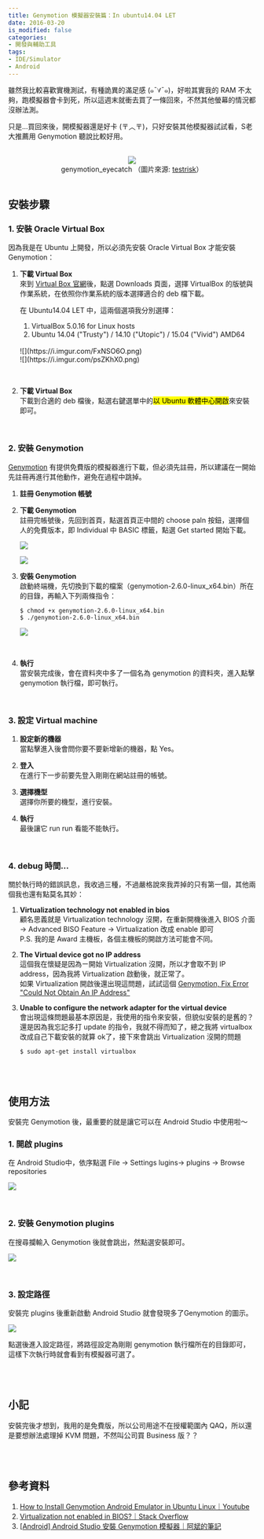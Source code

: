 ```yaml
---
title: Genymotion 模擬器安裝篇：In ubuntu14.04 LET
date: 2016-03-20
is_modified: false
categories:
- 開發與輔助工具
tags:
- IDE/Simulator
- Android
--- 
```


雖然我比較喜歡實機測試，有種詭異的滿足感 (๑ˉ∀ˉ๑)，好啦其實我的 RAM 不太夠，跑模擬器會卡到死，所以這週末就衝去買了一條回來，不然其他螢幕的情況都沒辦法測。
  
只是...買回來後，開模擬器還是好卡 (〒︿〒)，只好安裝其他模擬器試試看，S老大推薦用 Genymotion 聽說比較好用。

<!--more-->
<br> 

<center class="imgtext"> <img src="https://i.imgur.com/TTwPWQc.png"  /></center>
<center class="imgtext">   genymotion_eyecatch （圖片來源: <a href="https://www.google.com/url?sa=i&url=http%3A%2F%2Fwww.testrisk.com%2F2016%2F03%2Fmobile-application-testing-change-host.html&psig=AOvVaw2T8Xe4HV0w8PKGv0dXUWqA&ust=1597463854717000&source=images&cd=vfe&ved=0CAIQjRxqFwoTCNDayN7mmesCFQAAAAAdAAAAABAD" class="imgtext">testrisk</a>）</center>

<br>

## 安裝步驟

### 1. 安裝 Oracle Virtual Box
因為我是在 Ubuntu 上開發，所以必須先安裝 Oracle Virtual Box 才能安裝 Genymotion：

1. **下載 Virtual Box**   
來到 [Virtual Box 官網]( https://www.virtualbox.org/)後，點選 Downloads 頁面，選擇 VirtualBox 的版號與作業系統，在依照你作業系統的版本選擇適合的 deb 檔下載。

    在 Ubuntu14.04 LET 中，這兩個選項我分別選擇：
    1. VirtualBox 5.0.16 for Linux hosts 
    2. Ubuntu 14.04 ("Trusty") / 14.10 ("Utopic") / 15.04 ("Vivid") AMD64
    <br>    
    ![](https://i.imgur.com/FxNSO6O.png)
    <br> 
    ![](https://i.imgur.com/psZKhX0.png)
<br> 

2.  **下載 Virtual Box**   
下載到合適的 deb 檔後，點選右鍵選單中的<mark>以 Ubuntu 軟體中心開啟</mark>來安裝即可。

  
<br>

### 2.  安裝 Genymotion
[Genymotion](https://www.genymotion.com/) 有提供免費版的模擬器進行下載，但必須先註冊，所以建議在一開始先註冊再進行其他動作，避免在過程中跳掉。

1. **註冊 Genymotion 帳號**   

2. **下載 Genymotion**   
註冊完帳號後，先回到首頁，點選首頁正中間的 choose paln 按鈕，選擇個人的免費版本，即 Individual 中 BASIC 標籤，點選 Get started 開始下載。

    ![](https://i.imgur.com/87aYyrA.png)
    
    
    ![](https://i.imgur.com/IjSSoLr.png)
   <br>  
      
2. **安裝 Genymotion**   
啟動終端機，先切換到下載的檔案（genymotion-2.6.0-linux_x64.bin）所在的目錄，再輸入下列兩條指令：
	```shell
	$ chmod +x genymotion-2.6.0-linux_x64.bin
	$ ./genymotion-2.6.0-linux_x64.bin
	``` 
	![](https://i.imgur.com/TVMBBxb.png)
<br> 

4.  **執行**   
當安裝完成後，會在資料夾中多了一個名為 genymotion 的資料夾，進入點擊 genymotion 執行檔，即可執行。

    
<br>

### 3.  設定 Virtual machine
1. **設定新的機器**   
   當點擊進入後會問你要不要新增新的機器，點 Yes。
   
2. **登入**   
   在進行下一步前要先登入剛剛在網站註冊的帳號。
   
3. **選擇機型**   
   選擇你所要的機型，進行安裝。
    
4. **執行**   
   最後讓它 run run 看能不能執行。

      
<br>

### 4. debug 時間...
關於執行時的錯誤訊息，我收過三種，不過嚴格說來我弄掉的只有第一個，其他兩個我也還有點莫名其妙：  

1. **Virtualization technology not enabled in bios**   
    顧名思義就是 Virtualization technology 沒開，在重新開機後進入 BIOS 介面 → Advanced BISO Feature → Virtualization 改成 enable 即可  
    P.S. 我的是 Award 主機板，各個主機板的開啟方法可能會不同。<br>
    
2.  **The Virtual device got no IP address**   
    這個我在懷疑是因為ㄧ開始 Virtualization 沒開，所以才會取不到 IP address，因為我將 Virtualization 啟動後，就正常了。  
    如果 Virtualization 開啟後還出現這問題，試試這個 [Genymotion, Fix Error "Could Not Obtain An IP Address"](https://www.youtube.com/watch?v=YuJ6ZfudFp8%20%20%20genymotion)<br>
    
3.  **Unable to configure the network adapter for the virtual device**   
    會出現這條問題最基本原因是，我使用的指令來安裝，但貌似安裝的是舊的？還是因為我忘記多打 update 的指令，我就不得而知了，總之我將 virtualbox 改成自己下載安裝的就算 ok了，接下來會跳出 Virtualization 沒開的問題  
	```shell
	$ sudo apt-get install virtualbox
	```

<br><br>

## 使用方法

安裝完 Genymotion 後，最重要的就是讓它可以在 Android Studio 中使用啦～

### 1. 開啟 plugins 
在 Android Studio中，依序點選 File → Settings lugins→ plugins → Browse repositories

 ![](https://i.imgur.com/IOsQGu2.png)
    
<br>

### 2. 安裝 Genymotion plugins
在搜尋攔輸入 Genymotion 後就會跳出，然點選安裝即可。 

![](https://i.imgur.com/Ej5Qzlo.png)
  
<br>
    
### 3. 設定路徑  
安裝完 plugins 後重新啟動 Android Studio 就會發現多了Genymotion 的圖示。

![](https://i.imgur.com/vDtPD51.png)

點選後進入設定路徑，將路徑設定為剛剛 genymotion 執行檔所在的目錄即可，這樣下次執行時就會看到有模擬器可選了。

  

<br><br>

## 小記
  
安裝完後才想到，我用的是免費版，所以公司用途不在授權範圍內 QAQ，所以還是要想辦法處理掉 KVM 問題，不然叫公司買 Business 版？？

<br><br>

##  參考資料
1. [How to Install Genymotion Android Emulator in Ubuntu Linux｜Youtube](https://www.youtube.com/watch?v=k3MSTD9SLy4)
2. [Virtualization not enabled in BIOS?｜Stack Overflow](http://stackoverflow.com/questions/27884846/virtualization-not-enabled-in-bios)
3. [[Android] Android Studio 安裝 Genymotion 模擬器｜阿斌的筆記](http://aiur3908.blogspot.tw/2015/04/android-android-studio-genymotion.html)


